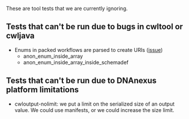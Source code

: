 These are tool tests that we are currently ignoring.

## Tests that can't be run due to bugs in cwltool or cwljava

* Enums in packed workflows are parsed to create URIs ([issue](https://github.com/common-workflow-language/cwltool/issues/1513))
    * anon_enum_inside_array
    * anon_enum_inside_array_inside_schemadef

## Tests that can't be run due to DNAnexus platform limitations

* cwloutput-nolimit: we put a limit on the serialized size of an output value. We could use manifests, or we could increase the size limit.